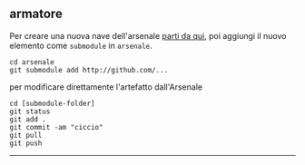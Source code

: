 ## armatore

Per creare una nuova nave dell'arsenale [parti da qui], poi aggiungi il nuovo
elemento come `submodule` in `arsenale`.

```
cd arsenale
git submodule add http://github.com/...
```

per modificare direttamente l'artefatto dall'Arsenale

```
cd [submodule-folder]
git status
git add .
git commit -am "ciccio"
git pull
git push
```

----

[parti da qui]: https://github.com/grammaton/bucintoro/generate
